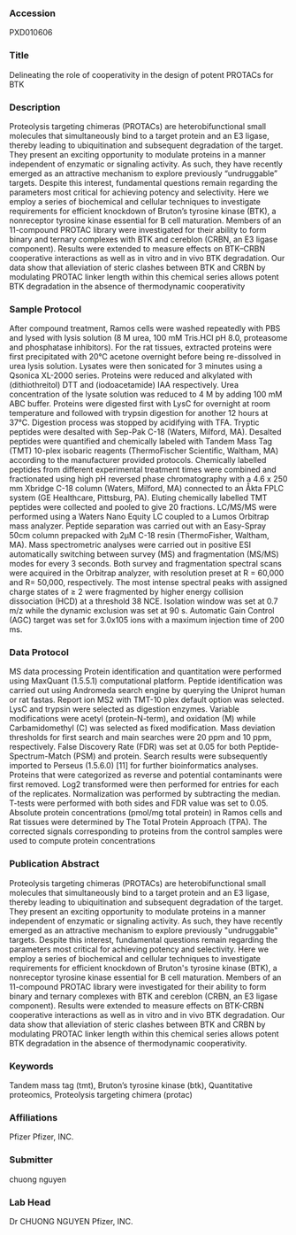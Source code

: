 ### Accession
PXD010606

### Title
Delineating the role of cooperativity in the design of potent PROTACs for BTK

### Description
Proteolysis targeting chimeras (PROTACs) are heterobifunctional small molecules that simultaneously bind to a target protein and an E3 ligase, thereby leading to ubiquitination and subsequent degradation of the target. They present an exciting opportunity to modulate proteins in a manner independent of enzymatic or signaling activity. As such, they have recently emerged as an attractive mechanism to explore previously “undruggable” targets. Despite this interest, fundamental questions remain regarding the parameters most critical for achieving potency and selectivity. Here we employ a series of biochemical and cellular techniques to investigate requirements for efficient knockdown of Bruton’s tyrosine kinase (BTK), a nonreceptor tyrosine kinase essential for B cell maturation. Members of an 11-compound PROTAC library were investigated for their ability to form binary and ternary complexes with BTK and cereblon (CRBN, an E3 ligase component). Results were extended to measure effects on BTK–CRBN cooperative interactions as well as in vitro and in vivo BTK degradation. Our data show that alleviation of steric clashes between BTK and CRBN by modulating PROTAC linker length within this chemical series allows potent BTK degradation in the absence of thermodynamic cooperativity

### Sample Protocol
After compound treatment, Ramos cells were washed repeatedly with PBS and lysed with lysis solution (8 M urea, 100 mM Tris.HCl pH 8.0, proteasome and phosphatase inhibitors). For the rat tissues, extracted proteins were first precipitated with 20°C acetone overnight before being re-dissolved in urea lysis solution. Lysates were then sonicated for 3 minutes using a Qsonica XL-2000 series. Proteins were reduced and alkylated with (dithiothreitol) DTT and (iodoacetamide) IAA respectively. Urea concentration of the lysate solution was reduced to 4 M by adding 100 mM ABC buffer. Proteins were digested first with LysC for overnight at room temperature and followed with trypsin digestion for another 12 hours at 37°C. Digestion process was stopped by acidifying with TFA. Tryptic peptides were desalted with Sep-Pak C-18 (Waters, Milford, MA). Desalted peptides were quantified and chemically labeled with Tandem Mass Tag (TMT) 10-plex isobaric reagents (ThermoFischer Scientific, Waltham, MA) according to the manufacturer provided protocols. Chemically labelled peptides from different experimental treatment times were combined and fractionated using high pH reversed phase chromatography with a 4.6 x 250 mm Xbridge C-18 column (Waters, Milford, MA) connected to an Åkta FPLC system (GE Healthcare, Pittsburg, PA). Eluting chemically labelled TMT peptides were collected and pooled to give 20 fractions. LC/MS/MS were performed using a Waters Nano Equity LC coupled to a Lumos Orbitrap mass analyzer. Peptide separation was carried out with an Easy-Spray 50cm column prepacked with 2μM C-18 resin (ThermoFisher, Waltham, MA).  Mass spectrometric analyses were carried out in positive ESI automatically switching between survey (MS) and fragmentation (MS/MS) modes for every 3 seconds. Both survey and fragmentation spectral scans were acquired in the Orbitrap analyzer, with resolution preset at R = 60,000 and R= 50,000, respectively. The most intense spectral peaks with assigned charge states of ≥ 2 were fragmented by higher energy collision dissociation (HCD) at a threshold 38 NCE. Isolation window was set at 0.7 m/z while the dynamic exclusion was set at 90 s. Automatic Gain Control (AGC) target was set for 3.0x105 ions with a maximum injection time of 200 ms.

### Data Protocol
MS data processing Protein identification and quantitation were performed using MaxQuant (1.5.5.1) computational platform. Peptide identification was carried out using Andromeda search engine by querying the Uniprot human or rat fastas. Report ion MS2 with TMT-10 plex default option was selected. LysC and trypsin were selected as digestion enzymes. Variable modifications were acetyl (protein-N-term), and oxidation (M) while Carbamidomethyl (C) was selected as fixed modification. Mass deviation thresholds for first search and main searches were 20 ppm and 10 ppm, respectively. False Discovery Rate (FDR) was set at 0.05 for both Peptide-Spectrum-Match (PSM) and protein. Search results were subsequently imported to Perseus (1.5.6.0) [11] for further bioinformatics analyses. Proteins that were categorized as reverse and potential contaminants were first removed. Log2 transformed were then performed for entries for each of the replicates. Normalization was performed by subtracting the median. T-tests were performed with both sides and FDR value was set to 0.05.   Absolute protein concentrations (pmol/mg total protein) in Ramos cells and Rat tissues were determined by The Total Protein Approach (TPA). The corrected signals corresponding to proteins from the control samples were used to compute protein concentrations

### Publication Abstract
Proteolysis targeting chimeras (PROTACs) are heterobifunctional small molecules that simultaneously bind to a target protein and an E3 ligase, thereby leading to ubiquitination and subsequent degradation of the target. They present an exciting opportunity to modulate proteins in a manner independent of enzymatic or signaling activity. As such, they have recently emerged as an attractive mechanism to explore previously "undruggable" targets. Despite this interest, fundamental questions remain regarding the parameters most critical for achieving potency and selectivity. Here we employ a series of biochemical and cellular techniques to investigate requirements for efficient knockdown of Bruton's tyrosine kinase (BTK), a nonreceptor tyrosine kinase essential for B cell maturation. Members of an 11-compound PROTAC library were investigated for their ability to form binary and ternary complexes with BTK and cereblon (CRBN, an E3 ligase component). Results were extended to measure effects on BTK-CRBN cooperative interactions as well as in vitro and in vivo BTK degradation. Our data show that alleviation of steric clashes between BTK and CRBN by modulating PROTAC linker length within this chemical series allows potent BTK degradation in the absence of thermodynamic cooperativity.

### Keywords
Tandem mass tag (tmt), Bruton’s tyrosine kinase (btk), Quantitative proteomics, Proteolysis targeting chimera (protac)

### Affiliations
Pfizer
Pfizer, INC.

### Submitter
chuong nguyen

### Lab Head
Dr CHUONG NGUYEN
Pfizer, INC.


